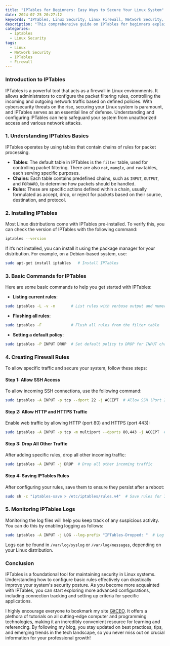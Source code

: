 ```yaml
---
title: "IPTables for Beginners: Easy Ways to Secure Your Linux System"
date: 2024-07-25 20:27:12
keywords: "IPTables, Linux Security, Linux Firewall, Network Security, Configure IPTables"
description: "This comprehensive guide on IPTables for beginners explains how to configure the Linux firewall for enhanced security. You'll learn the fundamentals of IPTables, practical commands, and step-by-step examples. Safeguarding your Linux system against unauthorized access and managing network traffic using this powerful tool will provide you with the knowledge necessary to keep your system secure. Discover the importance of IPTables in the Linux environment and its role in ensuring network security while following easy installation and configuration procedures. Ideal for beginners, this article will serve as a complete tutorial for leveraging IPTables effectively."
categories:
  - iptables
  - Linux Security
tags:
  - Linux
  - Network Security
  - IPTables
  - Firewall
---
```


### Introduction to IPTables

IPTables is a powerful tool that acts as a firewall in Linux environments. It allows administrators to configure the packet filtering rules, controlling the incoming and outgoing network traffic based on defined policies. With cybersecurity threats on the rise, securing your Linux system is paramount, and IPTables serves as an essential line of defense. Understanding and configuring IPTables can help safeguard your system from unauthorized access and various network attacks.

<!-- more -->

### 1. Understanding IPTables Basics

IPTables operates by using tables that contain chains of rules for packet processing. 
- **Tables**: The default table in IPTables is the `filter` table, used for controlling packet filtering. There are also `nat`, `mangle`, and `raw` tables, each serving specific purposes.
- **Chains**: Each table contains predefined chains, such as `INPUT`, `OUTPUT`, and `FORWARD`, to determine how packets should be handled.
- **Rules**: These are specific actions defined within a chain, usually formulated as accept, drop, or reject for packets based on their source, destination, and protocol.

### 2. Installing IPTables

Most Linux distributions come with IPTables pre-installed. To verify this, you can check the version of IPTables with the following command:

```bash
iptables --version
```

If it’s not installed, you can install it using the package manager for your distribution. For example, on a Debian-based system, use:

```bash
sudo apt-get install iptables   # Install IPTables
```

### 3. Basic Commands for IPTables

Here are some basic commands to help you get started with IPTables:

- **Listing current rules**:

```bash
sudo iptables -L -v -n       # List rules with verbose output and numeric format
```

- **Flushing all rules**:

```bash
sudo iptables -F             # Flush all rules from the filter table
```

- **Setting a default policy**:

```bash
sudo iptables -P INPUT DROP  # Set default policy to DROP for INPUT chain
```

### 4. Creating Firewall Rules

To allow specific traffic and secure your system, follow these steps:

#### Step 1: Allow SSH Access

To allow incoming SSH connections, use the following command:

```bash
sudo iptables -A INPUT -p tcp --dport 22 -j ACCEPT  # Allow SSH (Port 22) traffic
```

#### Step 2: Allow HTTP and HTTPS Traffic

Enable web traffic by allowing HTTP (port 80) and HTTPS (port 443):

```bash
sudo iptables -A INPUT -p tcp -m multiport --dports 80,443 -j ACCEPT  # Allow HTTP/HTTPS traffic
```

#### Step 3: Drop All Other Traffic

After adding specific rules, drop all other incoming traffic:

```bash
sudo iptables -A INPUT -j DROP  # Drop all other incoming traffic
```

#### Step 4: Saving IPTables Rules

After configuring your rules, save them to ensure they persist after a reboot:

```bash
sudo sh -c "iptables-save > /etc/iptables/rules.v4"  # Save rules for IPv4
```

### 5. Monitoring IPTables Logs

Monitoring the log files will help you keep track of any suspicious activity. You can do this by enabling logging as follows:

```bash
sudo iptables -A INPUT -j LOG --log-prefix "IPTables-Dropped: "  # Log dropped packets
```

Logs can be found in `/var/log/syslog` or `/var/log/messages`, depending on your Linux distribution.

### Conclusion

IPTables is a foundational tool for maintaining security in Linux systems. Understanding how to configure basic rules effectively can drastically improve your system's security posture. As you become more acquainted with IPTables, you can start exploring more advanced configurations, including connection tracking and setting up criteria for specific applications.

I highly encourage everyone to bookmark my site [GitCEO](https://gitceo.com). It offers a plethora of tutorials on all cutting-edge computer and programming technologies, making it an incredibly convenient resource for learning and referencing. By following my blog, you stay updated on best practices, tips, and emerging trends in the tech landscape, so you never miss out on crucial information for your professional growth!